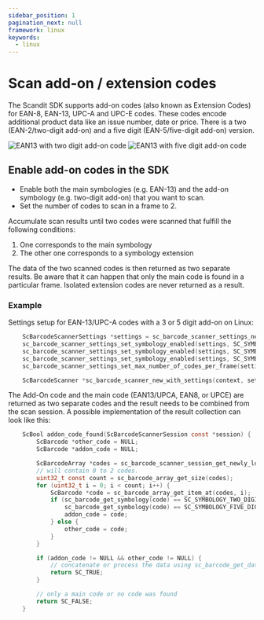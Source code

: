 ```yaml
---
sidebar_position: 1
pagination_next: null
framework: linux
keywords:
  - linux
---
```


# Scan add-on / extension codes

The Scandit SDK supports add-on codes (also known as Extension Codes) for EAN-8, EAN-13, UPC-A and UPC-E codes.
These codes encode additional product data like an issue number, date or price. There is a two (EAN-2/two-digit add-on) and a
five digit (EAN-5/five-digit add-on) version.

![EAN13 with two digit add-on code](/img/symbologies/ean13_with_addon2.png)
![EAN13 with five digit add-on code](/img/symbologies/ean13_with_addon5.png)

## Enable add-on codes in the SDK

* Enable both the main symbologies (e.g. EAN-13) and the add-on symbology (e.g. two-digit add-on) that you want to scan.
* Set the number of codes to scan in a frame to 2.

Accumulate scan results until two codes were scanned that fulfill the following conditions:
1. One corresponds to the main symbology
2. The other one corresponds to a symbology extension

The data of the two scanned codes is then returned as two separate results.
Be aware that it can happen that only the main code is found in a particular frame. Isolated extension
codes are never returned as a result.

### Example

Settings setup for EAN-13/UPC-A codes with a 3 or 5 digit add-on on Linux:

```c
    ScBarcodeScannerSettings *settings = sc_barcode_scanner_settings_new();
    sc_barcode_scanner_settings_set_symbology_enabled(settings, SC_SYMBOLOGY_EAN13_UPCA, SC_TRUE);
    sc_barcode_scanner_settings_set_symbology_enabled(settings, SC_SYMBOLOGY_TWO_DIGIT_ADD_ON, SC_TRUE);
    sc_barcode_scanner_settings_set_symbology_enabled(settings, SC_SYMBOLOGY_FIVE_DIGIT_ADD_ON, SC_TRUE);
    sc_barcode_scanner_settings_set_max_number_of_codes_per_frame(settings, 2);

    ScBarcodeScanner *sc_barcode_scanner_new_with_settings(context, settings);
```

The Add-On code and the main code (EAN13/UPCA, EAN8, or UPCE) are returned as two separate codes and the result needs to be combined from the scan session. A possible implementation of the result collection can look like this:

```c
    ScBool addon_code_found(ScBarcodeScannerSession const *session) {
        ScBarcode *other_code = NULL;
        ScBarcode *addon_code = NULL;

        ScBarcodeArray *codes = sc_barcode_scanner_session_get_newly_localized_codes(session);
        // will contain 0 to 2 codes.
        uint32_t const count = sc_barcode_array_get_size(codes);
        for (uint32_t i = 0; i < count; i++) {
            ScBarcode *code = sc_barcode_array_get_item_at(codes, i);
            if (sc_barcode_get_symbology(code) == SC_SYMBOLOGY_TWO_DIGIT_ADD_ON ||
                sc_barcode_get_symbology(code) == SC_SYMBOLOGY_FIVE_DIGIT_ADD_ON) {
                addon_code = code;
            } else {
                other_code = code;
            }
        }

        if (addon_code != NULL && other_code != NULL) {
            // concatenate or process the data using sc_barcode_get_data()
            return SC_TRUE;
        }

        // only a main code or no code was found
        return SC_FALSE;
    }
```


